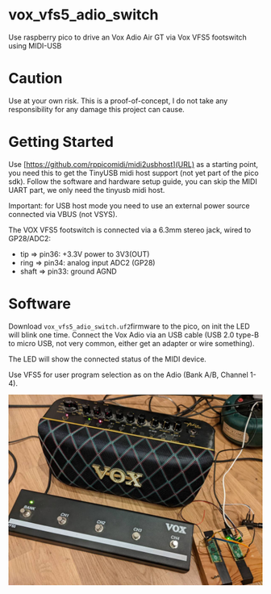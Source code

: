 # vox_vfs5_adio_switch
Use raspberry pico to drive an Vox Adio Air GT via Vox VFS5 footswitch using MIDI-USB

# Caution
Use at your own risk. This is a proof-of-concept, I do not take any responsibility for any damage this project can cause.  

# Getting Started

Use [https://github.com/rppicomidi/midi2usbhost](URL) as a starting point, you need this to get the TinyUSB midi host support (not yet part of the pico sdk). Follow the software and hardware setup guide, you can skip the MIDI UART part, we only need the tinyusb midi host.

Important: for USB host mode you need to use an external power source connected via VBUS (not VSYS).

The VOX VFS5 footswitch is connected via a 6.3mm stereo jack, wired to GP28/ADC2: 

  * tip   => pin36: +3.3V power to 3V3(OUT)
  * ring  => pin34: analog input ADC2 (GP28)
  * shaft => pin33: ground AGND 


# Software
Download `vox_vfs5_adio_switch.uf2`firmware to the pico, on init the LED will blink one time. Connect the Vox Adio via an USB cable (USB 2.0 type-B to micro USB, not very common, either get an adapter or wire something).

The LED will show the connected status of the MIDI device.

Use VFS5 for user program selection as on the Adio (Bank A/B, Channel 1-4). 

![Development Setup](ExampleSetup.jpg)
